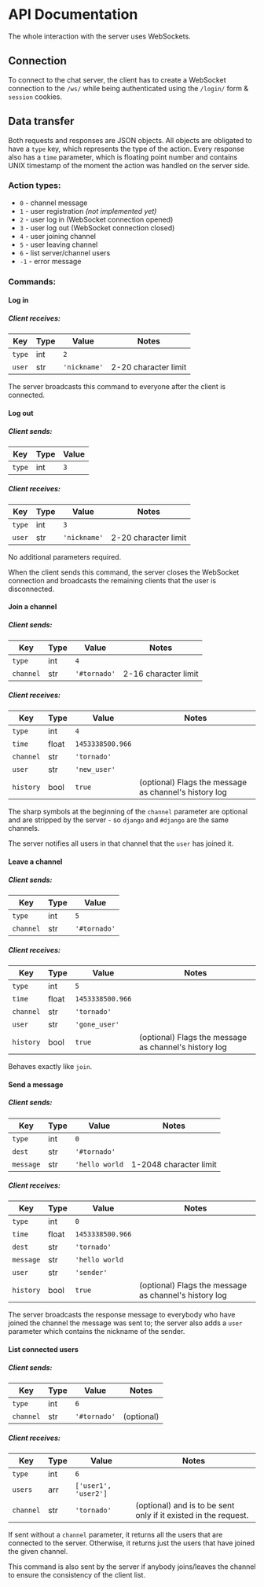 # API Documentation

The whole interaction with the server uses WebSockets.

## Connection

To connect to the chat server, the client has to create a WebSocket connection to the `/ws/` while being authenticated using the `/login/` form & `session` cookies.

## Data transfer

Both requests and responses are JSON objects. All objects are obligated to have a `type` key, which represents the type of the action.
Every response also has a `time` parameter, which is floating point number and contains UNIX timestamp of the moment the action was handled on the server side.

### Action types:

 - `0` - channel message
 - `1` - user registration _(not implemented yet)_
 - `2` - user log in (WebSocket connection opened)
 - `3` - user log out (WebSocket connection closed)
 - `4` - user joining channel
 - `5` - user leaving channel
 - `6` - list server/channel users
 - `-1` - error message

### Commands:

#### Log in

##### Client receives:

Key         | Type | Value        | Notes
----------- | ---- | ------------ | -----
`type`      | int  | `2`          |
`user`      | str  | `'nickname'` | 2-20 character limit

The server broadcasts this command to everyone after the client is connected.

#### Log out

##### Client sends:

Key         | Type | Value
----------- | ---- | ------------
`type`      | int  | `3`

##### Client receives:

Key         | Type | Value        | Notes
----------- | ---- | ------------ | -----
`type`      | int  | `3`          |
`user`      | str  | `'nickname'` | 2-20 character limit

No additional parameters required. 

When the client sends this command, the server closes the WebSocket connection and broadcasts the remaining clients that the user is disconnected.

#### Join a channel

##### Client sends:

Key         | Type | Value        | Notes
----------- | ---- | ------------ | -----
`type`      | int  | `4`          |
`channel`   | str  | `'#tornado'` | 2-16 character limit

##### Client receives:

Key         | Type  | Value            | Notes
----------- | ----- | ---------------- | -----
`type`      | int   | `4`              |
`time`      | float | `1453338500.966` |
`channel`   | str   | `'tornado'`      |
`user`      | str   | `'new_user'`     |
`history`   | bool  | `true`           | (optional) Flags the message as channel's history log

The sharp symbols at the beginning of the `channel` parameter are optional and are stripped by the server - so `django` and `#django` are the same channels.

The server notifies all users in that channel that the `user` has joined it.

#### Leave a channel

##### Client sends:

Key         | Type | Value
----------- | ---- | -----
`type`      | int  | `5`
`channel`   | str  | `'#tornado'`

##### Client receives:

Key         | Type  | Value            | Notes
----------- | ----- | ---------------- | -----
`type`      | int   | `5`              |
`time`      | float | `1453338500.966` |
`channel`   | str   | `'tornado'`      |
`user`      | str   | `'gone_user'`    |
`history`   | bool  | `true`           | (optional) Flags the message as channel's history log

Behaves exactly like `join`.

#### Send a message

##### Client sends:

Key         | Type | Value           | Notes
----------- | ---- | --------------- | -----
`type`      | int  | `0`             |
`dest`      | str  | `'#tornado'`    |
`message`   | str  | `'hello world`  | 1-2048 character limit

##### Client receives:

Key         | Type  | Value            | Notes
----------- | ----- | ---------------- | -----
`type`      | int   | `0`              |
`time`      | float | `1453338500.966` |
`dest`      | str   | `'tornado'`      |
`message`   | str   | `'hello world`   |
`user`      | str   | `'sender'`       |
`history`   | bool  | `true`           | (optional) Flags the message as channel's history log

The server broadcasts the response message to everybody who have joined the channel the message was sent to; the server also adds a `user` parameter which contains the nickname of the sender.

#### List connected users

##### Client sends:

Key         | Type | Value        | Notes
----------- | ---- | ------------ | -----
`type`      | int  | `6`          |
`channel`   | str  | `'#tornado'` | (optional)

##### Client receives:

Key         | Type | Value                | Notes
----------- | ---- | -------------------- | -----
`type`      | int  | `6`                  |
`users`     | arr  | `['user1', 'user2']` |
`channel`   | str  | `'tornado'`          | (optional) and is to be sent only if it existed in the request.

If sent without a `channel` parameter, it returns all the users that are connected to the server.
Otherwise, it returns just the users that have joined the given channel.

This command is also sent by the server if anybody joins/leaves the channel to ensure the consistency of the client list.
